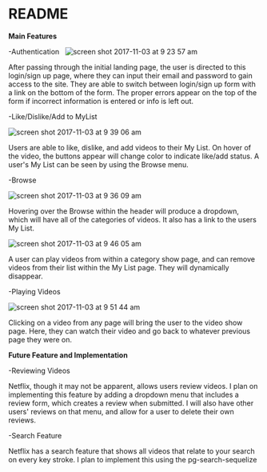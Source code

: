 # README

__Main Features__

  -Authentication
  
  ![screen shot 2017-11-03 at 9 23 57 am](https://user-images.githubusercontent.com/29177545/32375859-8b0d23bc-c079-11e7-9c97-ddb4875d0bab.png)

After passing through the initial landing page, the user is directed to this login/sign up page, where they can input their email and password to gain access to the site. They are able to switch between login/sign up form with a link on the bottom of the form. The proper errors appear on the top of the form if incorrect information is entered or info is left out.

  -Like/Dislike/Add to MyList

![screen shot 2017-11-03 at 9 39 06 am](https://user-images.githubusercontent.com/29177545/32376344-efad1b46-c07a-11e7-8198-4645d795a00b.png)

Users are able to like, dislike, and add videos to their My List. On hover of the video, the buttons appear will change color to indicate like/add status. A user's My List can be seen by using the Browse menu.

-Browse

![screen shot 2017-11-03 at 9 36 09 am](https://user-images.githubusercontent.com/29177545/32376236-92970110-c07a-11e7-9b1d-4f0060fa969f.png)

Hovering over the Browse within the header will produce a dropdown, which will have all of the categories of videos. It also has a link to the users My List.

![screen shot 2017-11-03 at 9 46 05 am](https://user-images.githubusercontent.com/29177545/32376749-13e56f58-c07c-11e7-9db7-021ef3564748.png)

A user can play videos from within a category show page, and can remove videos from their list within the My List page. They will dynamically disappear.

-Playing Videos

![screen shot 2017-11-03 at 9 51 44 am](https://user-images.githubusercontent.com/29177545/32377023-d2f7b28e-c07c-11e7-9dd9-78458bbfc73f.png)

Clicking on a video from any page will bring the user to the video show page. Here, they can watch their video and go back to whatever previous page they were on.


__Future Feature and Implementation__

  -Reviewing Videos

   Netflix, though it may not be apparent, allows users review videos. I plan on implementing this feature by adding a dropdown menu that    includes a review form, which creates a review when submitted. I will also have other users' reviews on that menu, and allow for a user    to delete their own reviews.

  -Search Feature

   Netflix has a search feature that shows all videos that relate to your search on every key stroke. I plan to implement this using the      pg-search-sequelize
